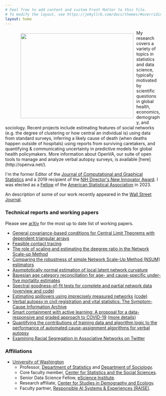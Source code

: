 ```yaml
---
# Feel free to add content and custom Front Matter to this file.
# To modify the layout, see https://jekyllrb.com/docs/themes/#overriding-theme-defaults
layout: home
---
```

<figure>
  <img src="assets/tylerpic.jpg" style="padding: 10px; float: left; width:364.8px;height:273.6px;"/>
 </figure>
 My research covers a variety of topics in statistics and data science, typically motivated by scientific questions in global health, economics, demography, and sociology. Recent projects include estimating features of social networks (e.g. the degree of clustering or how central an individual is) using data from standard surveys, inferring a likely cause of death (when deaths happen outside of
hospitals) using reports from surviving caretakers, and quantifying & communicating uncertainty
in predictive models for global health policymakers. More information about OpenVA, our suite of open tools to manage and analyze verbal autopsy surveys, is available [here](http://openva.net/).
<br>

I'm the former Editor of the [Journal of Computational and Graphical Statistics](https://www.tandfonline.com/action/journalInformation?show=editorialBoard&journalCode=ucgs20) and a 2019 recipient of the [NIH Director's New Innovator Award](https://commonfund.nih.gov/newinnovator).  I was elected as a [Fellow](https://stat.uw.edu/news-resources/articles/adrian-dobra-and-tyler-mccormick-elected-2023-asa-fellows) of the [American Statistical Association](https://www.amstat.org/your-career/awards/asa-fellows) in 2023.
<br>

An description of some of our work recently appeared in the [Wall Street Journal](https://www.wsj.com/us-news/you-probably-know-611-people-heres-how-we-know-88dd27d9?mod=wsjhp_columnists_pos2).
<br>


<!--
Quick [link](https://thmccormick.github.io/class/567_au20) to the homepage for Stat/CSSS 567, Social network analysis, offered Autumn 2020.
Go here for more info about a few current projects.

I currently have multiple openings for postdoctoral collaborators.  For more information and to apply directly please see [here](https://apply.interfolio.com/100917).  -->


### Technical reports and working papers
Please see [arXiv](https://arxiv.org/find/stat/1/au:+McCormick_T/0/1/0/all/0/1) for the most up to date list of working papers.

+ [General covariance-based conditions for Central Limit Theorems with dependent triangular arrays](https://arxiv.org/abs/2308.12506)
+ [Feasible contact tracing](https://arxiv.org/abs/2312.05718)
+ [The role of scaling and estimating the deegree ratio in the Network Scale-up Method](https://arxiv.org/abs/2305.04381)
+ [Comparing the robustness of simple Network Scale-Up Method (NSUM) estimators](http://arxiv.org/abs/2303.07490)
+ [Asymptotically normal estimation of local latent network curvature](https://arxiv.org/abs/2211.11673)
+ [Bayesian age category reconciliation for age- and cause-specific under-five mortality estimates](https://arxiv.org/abs/2302.11058)
+ [Spectral goodness-of-fit tests for complete and partial network data](http://arxiv.org/abs/2106.09702) ([overview and code](https://slubold.github.io/GOF_Summary.html))
+ 	[Estimating spillovers using imprecisely measured networks](https://arxiv.org/abs/1904.00136) [(code)](https://github.com/thmccormick/spillovers-mismeasured-graphs)
+	[Verbal autopsy in civil registration and vital statistics: The Symptom-Cause Information Archive](https://arxiv.org/abs/1910.00405)
+ [Smart containment with active learning: A proposal for a data-responsive and graded approach to COVID-19](https://www.hks.harvard.edu/centers/cid/publications/smart-containment-with-active-learning) [(more details)](https://www.cerp.org.pk/pages/covid-19-smart-containment-policy-response)
+ [Quantifying the contributions of training data and algorithm logic to the performance of automated cause-assignment algorithms for verbal autopsy](https://arxiv.org/abs/1803.07141)
+ [Examining Racial Segregation in Associative Networks on Twitter](https://arxiv.org/abs/1705.04401)


### Affiliations
+ [University of Washington](http://www.uw.edu)
  + Professor, [Department of Statistics](http://www.stat.washington.edu/) and [Department of Sociology](https://soc.washington.edu/).
  + Core faculty member, [Center for Statistics and the Social Sciences](http://csss.washington.edu/). 
  + Senior Data Science Fellow, [eScience Institute](http://escience.washington.edu/).
  + Research affiliate, [Center for Studies in Demography and Ecology](https://csde.washington.edu/).
  + Faculty partner, [Responsible AI Systems & Experiences (RAISE)](https://www.raise.ischool.uw.edu/).